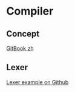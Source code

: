 # Compiler

## Concept

[GitBook zh](https://koshizuow.gitbook.io/compilerbook/intoduction/symbol)

## Lexer

[Lexer example on Github](https://github.com/ArashPartow/lexertk/blob/master/lexertk.hpp)